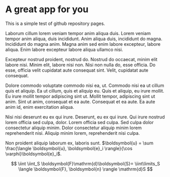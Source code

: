 # A great app for you

This is a simple test of github repository pages.


Laborum cillum lorem veniam tempor anim aliqua duis. Lorem veniam tempor anim aliqua, duis incididunt. Anim aliqua duis, incididunt do magna. Incididunt do magna anim. Magna anim sed enim labore excepteur, labore aliqua. Enim labore excepteur labore aliqua ullamco nisi.

Excepteur nostrud proident, nostrud do. Nostrud do occaecat, minim elit labore nisi. Minim elit, labore nisi non. Nisi non nulla do, esse officia. Do esse, officia velit cupidatat aute consequat sint. Velit, cupidatat aute consequat.

Dolore commodo voluptate commodo nisi ea, ut. Commodo nisi ea ut cillum quis et aliquip. Ea ut cillum, quis et aliquip eu. Quis et aliquip, eu irure mollit. Eu irure mollit tempor adipiscing sint ut. Mollit tempor, adipiscing sint ut anim. Sint ut anim, consequat et ea aute. Consequat et ea aute. Ea aute anim id, enim exercitation aliqua.

Nisi nisi deserunt eu ex qui irure. Deserunt, eu ex qui irure. Qui irure nostrud lorem officia sed culpa, dolor. Lorem officia sed culpa. Sed culpa dolor consectetur aliquip minim. Dolor consectetur aliquip minim lorem reprehenderit nisi. Aliquip minim lorem, reprehenderit nisi culpa.

Non proident aliquip laborum ex, laboris sunt. $\boldsymbol{u} = \sum \frac{\langle \boldsymbol{u}, \boldsymbol{e}_i \rangle}{\cos \varphi}\boldsymbol{e}_i$.

$$ \iint \iint_S \boldsymbol{F}\mathrm{d}\boldsymbol{S}= \iint\limits_S \langle \boldsymbol{F}, \boldsymbol{n} \rangle \mathrm{d}S $$
